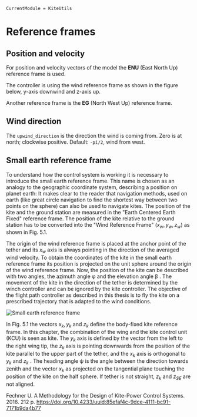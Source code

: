 ```@meta
CurrentModule = KiteUtils
```
# Reference frames

## Position and velocity
For position and velocity vectors of the model the **ENU** (East North Up) reference frame is used.

The controller is using the wind reference frame as shown in the figure below, y-axis downwind and z-axis up.

Another reference frame is the **EG** (North West Up) reference frame. 

## Wind direction
The `upwind_direction` is the direction the wind is coming from. Zero is at north; clockwise positive. 
Default: `-pi/2`, wind from west.

## Small earth reference frame

To understand how the control system is working it is necessary to introduce the small
earth reference frame. This name is chosen as an analogy to the geographic coordinate
system, describing a position on planet earth: It makes clear to the reader that navigation
methods, used on earth (like great circle navigation to find the shortest way between two
points on the sphere) can also be used to navigate kites. The position of the kite and
the ground station are measured in the "Earth Centered Earth Fixed" reference frame.
The position of the kite relative to the ground station has to be converted into the "Wind
Reference Frame" ($x_w , y_w , z_w$) as shown in Fig. 5.1. 

The origin of the wind reference
frame is placed at the anchor point of the tether and its $x_w$ axis is always pointing in
the direction of the averaged wind velocity. To obtain the coordinates of the kite in the
small earth reference frame its position is projected on the unit sphere around the origin
of the wind reference frame. Now, the position of the kite can be described with two
angles, the azimuth angle φ and the elevation angle β . The movement of the kite in the
direction of the tether is determined by the winch controller and can be ignored by the
kite controller. The objective of the flight path controller as described in this thesis is to
fly the kite on a prescribed trajectory that is adapted to the wind conditions.

![Small earth reference frame](small_earth.png)

In Fig. 5.1 the vectors $x_k, y_k$ and $z_k$ define the body-fixed kite reference frame. In this
chapter, the combination of the wing and the kite control unit (KCU) is seen as kite.
The $y_k$ axis is defined by the vector from the left to the right wing tip, the $z_k$ axis is
pointing downwards from the position of the kite parallel to the upper part of the tether,
and the $x_k$ axis is orthogonal to $y_k$ and $z_k$ . The heading angle ψ is the angle between the
direction towards zenith and the vector $x_k$ as projected on the tangential plane touching
the position of the kite on the half sphere. If tether is not straight, $z_k$ and $z_{SE}$ are not
aligned.

Fechner U. A Methodology for the Design of Kite-Power Control Systems. 2016. 212 p. https://doi.org/10.4233/uuid:85efaf4c-9dce-4111-bc91-7171b9da4b77